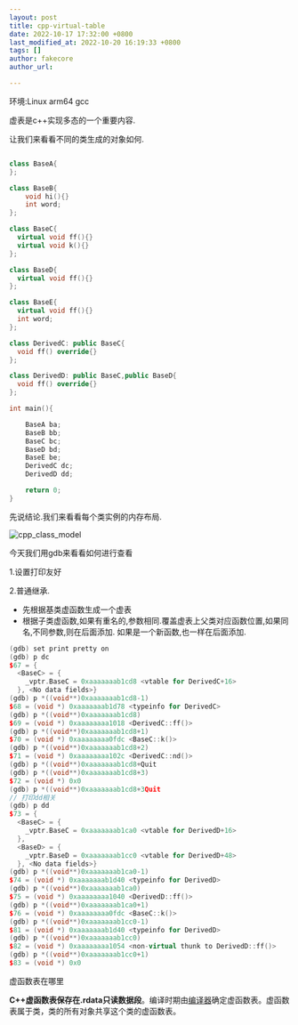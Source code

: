 ```yaml
---
layout: post
title: cpp-virtual-table
date: 2022-10-17 17:32:00 +0800
last_modified_at: 2022-10-20 16:19:33 +0800
tags: []
author: fakecore
author_url: 

---
```




环境:Linux arm64 gcc

虚表是c++实现多态的一个重要内容.

让我们来看看不同的类生成的对象如何.

```c++

class BaseA{
};

class BaseB{
	void hi(){}
	int word;
};

class BaseC{
  virtual void ff(){}
  virtual void k(){}
};

class BaseD{
  virtual void ff(){}
};

class BaseE{
  virtual void ff(){}
  int word;
};

class DerivedC: public BaseC{
  void ff() override{}
};

class DerivedD: public BaseC,public BaseD{
  void ff() override{}
};

int main(){

    BaseA ba;
    BaseB bb;
    BaseC bc;
    BaseD bd;
    BaseE be;
    DerivedC dc;
    DerivedD dd;

    return 0;
}

```

先说结论.我们来看看每个类实例的内存布局.

![cpp_class_model](/Users/dylan/fakecore.github.io/assets/cpp_class_model.png)

今天我们用gdb来看看如何进行查看

1.设置打印友好

2.普通继承.

- 先根据基类虚函数生成一个虚表
- 根据子类虚函数,如果有重名的,参数相同.覆盖虚表上父类对应函数位置,如果同名,不同参数,则在后面添加. 如果是一个新函数,也一样在后面添加.

```c++
(gdb) set print pretty on
(gdb) p dc
$67 = {
  <BaseC> = {
    _vptr.BaseC = 0xaaaaaaab1cd8 <vtable for DerivedC+16>
  }, <No data fields>}
(gdb) p *((void**)0xaaaaaaab1cd8-1)
$68 = (void *) 0xaaaaaaab1d78 <typeinfo for DerivedC>
(gdb) p *((void**)0xaaaaaaab1cd8)
$69 = (void *) 0xaaaaaaaa1018 <DerivedC::ff()>
(gdb) p *((void**)0xaaaaaaab1cd8+1)
$70 = (void *) 0xaaaaaaaa0fdc <BaseC::k()>
(gdb) p *((void**)0xaaaaaaab1cd8+2)
$71 = (void *) 0xaaaaaaaa102c <DerivedC::nd()>
(gdb) p *((void**)0xaaaaaaab1cd8+Quit
(gdb) p *((void**)0xaaaaaaab1cd8+3)
$72 = (void *) 0x0
(gdb) p *((void**)0xaaaaaaab1cd8+3Quit
// 打印dd相关
(gdb) p dd
$73 = {
  <BaseC> = {
    _vptr.BaseC = 0xaaaaaaab1ca0 <vtable for DerivedD+16>
  }, 
  <BaseD> = {
    _vptr.BaseD = 0xaaaaaaab1cc0 <vtable for DerivedD+48>
  }, <No data fields>}
(gdb) p *((void**)0xaaaaaaab1ca0-1)
$74 = (void *) 0xaaaaaaab1d40 <typeinfo for DerivedD>
(gdb) p *((void**)0xaaaaaaab1ca0)
$75 = (void *) 0xaaaaaaaa1040 <DerivedD::ff()>
(gdb) p *((void**)0xaaaaaaab1ca0+1)
$76 = (void *) 0xaaaaaaaa0fdc <BaseC::k()>
(gdb) p *((void**)0xaaaaaaab1cc0-1)
$81 = (void *) 0xaaaaaaab1d40 <typeinfo for DerivedD>
(gdb) p *((void**)0xaaaaaaab1cc0)
$82 = (void *) 0xaaaaaaaa1054 <non-virtual thunk to DerivedD::ff()>
(gdb) p *((void**)0xaaaaaaab1cc0+1)
$83 = (void *) 0x0
```

虚函数表在哪里

**C++虚函数表保存在.rdata只读数据段**。编译时期由[编译器](https://so.csdn.net/so/search?q=编译器&spm=1001.2101.3001.7020)确定虚函数表。虚函数表属于类，类的所有对象共享这个类的虚函数表。

